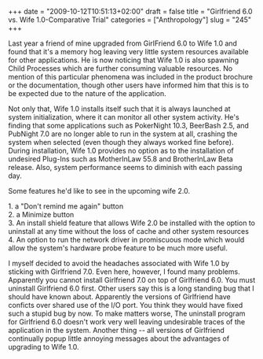 +++
date = "2009-10-12T10:51:13+02:00"
draft = false
title = "Girlfriend 6.0 vs. Wife 1.0-Comparative Trial"
categories = ["Anthropology"]
slug = "245"
+++

Last year a friend of mine upgraded from GirlFriend 6.0 to Wife 1.0 and found that it's a memory hog leaving very little system resources available for other applications. He is now noticing that Wife 1.0 is also spawning Child Processes which are further consuming valuable resources. No mention of this particular phenomena was included in the product brochure or the documentation, though other users have informed him that this is to be expected due to the nature of the application.

Not only that, Wife 1.0 installs itself such that it is always launched at system initialization, where it can monitor all other system activity. He's finding that some applications such as PokerNight 10.3, BeerBash 2.5, and PubNight 7.0 are no longer able to run in the system at all, crashing the system when selected (even though they always worked fine before). During installation, Wife 1.0 provides no option as to the installation of undesired Plug-Ins such as MotherInLaw 55.8 and BrotherInLaw Beta release. Also, system performance seems to diminish with each passing day.

Some features he'd like to see in the upcoming wife 2.0.

1\. a "Don't remind me again" button  
2\. a Minimize button  
3\. An install shield feature that allows Wife 2.0 be installed with the option to uninstall at any time without the loss of cache and other system resources  
4\. An option to run the network driver in promiscuous mode which would allow the system's hardware probe feature to be much more useful.

I myself decided to avoid the headaches associated with Wife 1.0 by sticking with Girlfriend 7.0. Even here, however, I found many problems. Apparently you cannot install Girlfriend 7.0 on top of Girlfriend 6.0. You must uninstall Girlfriend 6.0 first. Other users say this is a long standing bug that I should have known about. Apparently the versions of Girlfriend have conficts over shared use of the I/O port. You think they would have fixed such a stupid bug by now. To make matters worse, The uninstall program for Girlfriend 6.0 doesn't work very well leaving undesirable traces of the application in the system. Another thing -- all versions of Girlfriend continually popup little annoying messages about the advantages of upgrading to Wife 1.0.
